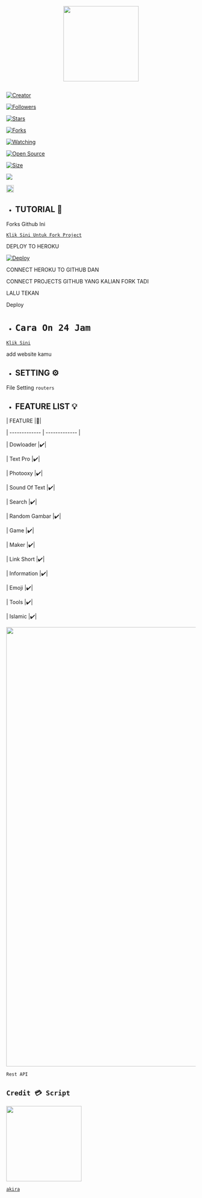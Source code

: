 <p align="center">

<img src="https://avatars.githubusercontent.com/DreamLikeAmonster" width="200" height="200"/>

</p>

<p align="center">

  <a href="#"><img src="http://readme-typing-svg.herokuapp.com?color=d1fa02&center=true&vCenter=true&multiline=false&lines=Welcome+To+akira+Rest+Api+" alt="">

</p>

<p align="center">

<a href="#"><img title="Creator" src="https://img.shields.io/badge/Creator-DreamLikeAmonster-red.svg?style=for-the-badge&logo=github"></a>

</p>

<p align="center">

<a href="https://github.com/DreamLikeAmonster?tab=followers"><img title="Followers" src="https://img.shields.io/github/followers/DreamLikeAmonster?color=green&style=flat-square"></a>

<a href="https://github.com/DreamLikeAmonster/akira-rest-api/stargazers/"><img title="Stars" src="https://img.shields.io/github/stars/DreamLikeAmonster/akira-rest-api?color=white&style=flat-square"></a>

<a href="https://github.com/DreamLikeAmonster/akira-rest-api/network/members"><img title="Forks" src="https://img.shields.io/github/forks/DreamLikeAmonster/akira-rest-api?color=yellow&style=flat-square"></a>

<a href="https://github.com/DreamLikeAmonster/akira-rest-api/watchers"><img title="Watching" src="https://img.shields.io/github/watchers/DreamLikeAmonster/akira-rest-api?label=Watchers&color=red&style=flat-square"></a>

<a href="https://github.com/DreamLikeAmonster/akira-rest-api"><img title="Open Source" src="https://badges.frapsoft.com/os/v2/open-source.svg?v=103"></a>

<a href="https://github.com/DreamLikeAmonster/akira-rest-api/"><img title="Size" src="https://img.shields.io/github/repo-size/DreamLikeAmonster/akira-rest-api?style=flat-square&color=darkred"></a>

<a href="https://hits.seeyoufarm.com"><img src="https://hits.seeyoufarm.com/api/count/incr/badge.svg?url=https%3A%2F%2Fgithub.com%2FDreamLikeAmonster%2Fakira-rest-api%2Fhit-counter&count_bg=%2379C83D&title_bg=%23555555&icon=probot.svg&icon_color=%2304FF00&title=hits&edge_flat=false"/></a>

<a href="https://github.com/DreamLikeAmonster/akira-rest-api/graphs/commit-activity"><img height="20" src="https://img.shields.io/badge/Maintained-No-red.svg"></a>&nbsp;&nbsp;

</p>

* ## TUTORIAL 📌

Forks Github Ini

 [`Klik Sini Untuk Fork Project`](https://github.com/DreamLikeAmonster/akira-rest-api/fork)<br>

DEPLOY TO HEROKU

[![Deploy](https://www.herokucdn.com/deploy/button.svg)](https://heroku.com/)

CONNECT HEROKU TO GITHUB DAN

CONNECT PROJECTS GITHUB YANG KALIAN FORK TADI

LALU TEKAN

Deploy

* # ``Cara On 24 Jam``

[`Klik Sini`](https://kaffeine.herokuapp.com)<br>

add website kamu

* ## SETTING ⚙️

File Setting ``routers``

* ## FEATURE LIST 💡

| FEATURE |🌱|

| ------------- | ------------- |

| Dowloader |✔️|

| Text Pro  |✔️|

| Photooxy  |✔️|

| Sound Of Text  |✔️|

| Search  |✔️|

| Random Gambar  |✔️|

| Game  |✔️|

| Maker |✔️|

| Link Short  |✔️|

| Information |✔️|

| Emoji  |✔️|

| Tools  |✔️|

| Islamic  |✔️|

<img src="https://telegra.ph/file/b0f50940765feb2cabc9a.jpg" width="814" height="1166">

``Rest API``

## ``Credit 💳 Script``

<img src="https://avatars.githubusercontent.com/DreamLikeAmonster" width="200" height="200">

[`akira`](https://github.com/DreamLikeAmonster)<br>
